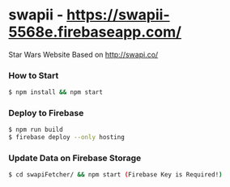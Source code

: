 # swapii - https://swapii-5568e.firebaseapp.com/
Star Wars Website Based on http://swapi.co/

### How to Start
```sh
$ npm install && npm start
```

### Deploy to Firebase
```sh
$ npm run build
$ firebase deploy --only hosting
```

### Update Data on Firebase Storage
```sh
$ cd swapiFetcher/ && npm start (Firebase Key is Required!)
```
